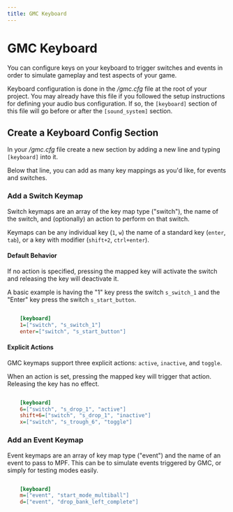 ```yaml
---
title: GMC Keyboard
---
```


# GMC Keyboard

You can configure keys on your keyboard to trigger switches and events in order to simulate gameplay and test aspects of your game.

Keyboard configuration is done in the */gmc.cfg* file at the root of your project. You may already have this file if you followed the setup instructions for defining your audio bus configuration. If so, the `[keyboard]` section of this file will go before or after the `[sound_system]` section.

## Create a Keyboard Config Section

In your */gmc.cfg* file create a new section by adding a new line and typing `[keyboard]` into it.

Below that line, you can add as many key mappings as you'd like, for events and switches.

### Add a Switch Keymap

Switch keymaps are an array of the key map type ("switch"), the name of the switch, and (optionally) an action to perform on that switch.

Keymaps can be any individual key (`1`, `w`) the name of a standard key (`enter`, `tab`), or a key with modifier (`shift+2`, `ctrl+enter`).

#### Default Behavior

If no action is specified, pressing the mapped key will activate the switch and releasing the key will deactivate it.

A basic example is having the "1" key press the switch `s_switch_1` and the "Enter" key press the switch `s_start_button`.

``` ini

    [keyboard]
    1=["switch", "s_switch_1"]
    enter=["switch", "s_start_button"]
```

#### Explicit Actions

GMC keymaps support three explicit actions: `active`, `inactive`, and `toggle`.

When an action is set, pressing the mapped key will trigger that action. Releasing the key has no effect.

``` ini

    [keyboard]
    6=["switch", "s_drop_1", "active"]
    shift+6=["switch", "s_drop_1", "inactive"]
    x=["switch", "s_trough_6", "toggle"]
```

### Add an Event Keymap

Event keymaps are an array of key map type ("event") and the name of an event to pass to MPF. This can be to simulate events triggered by GMC, or simply for testing modes easily.

``` ini

    [keyboard]
    m=["event", "start_mode_multiball"]
    d=["event", "drop_bank_left_complete"]
```
